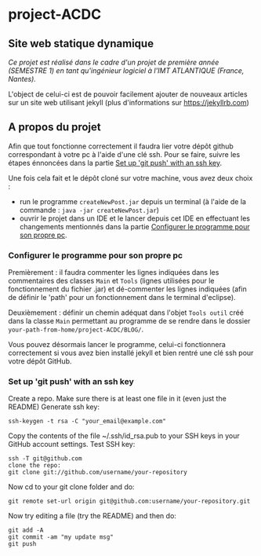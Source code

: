# project-ACDC

## Site web statique dynamique ##

*Ce projet est réalisé dans le cadre d'un projet de première année (SEMESTRE 1) en tant qu'ingénieur logiciel à l'IMT ATLANTIQUE (France, Nantes).*

L'object de celui-ci est de pouvoir facilement ajouter de nouveaux articles sur un site web utilisant jekyll (plus d'informations sur https://jekyllrb.com) 

## A propos du projet ##
Afin que tout fonctionne correctement il faudra lier votre dépôt github correspondant à votre pc à l'aide d'une clé ssh. Pour se faire, suivre les étapes énnoncées dans la partie [Set up 'git push' with an ssh key](#ssh-key).

Une fois cela fait et le dépôt cloné sur votre machine, vous avez deux choix : 
- run le programme `createNewPost.jar` depuis un terminal (à l'aide de la commande : `java -jar createNewPost.jar`)
- ouvrir le projet dans un IDE et le lancer depuis cet IDE en effectuant les changements mentionnés dans la partie [Configurer le programme pour son propre pc](#configure-your-project).

### Configurer le programme pour son propre pc ###
Premièrement : il faudra commenter les lignes indiquées dans les commentaires des classes `Main` et `Tools` (lignes utilisées pour le fonctionnement du fichier .jar) et dé-commenter les lignes indiquées (afin de définir le 'path' pour un fonctionnement dans le terminal d'eclipse).

Deuxièmement : définir un chemin adéquat dans l'objet `Tools outil` créé dans la classe `Main` permettant au programme de se rendre dans le dossier `your-path-from-home/project-ACDC/BLOG/`.

Vous pouvez désormais lancer le programme, celui-ci fonctionnera correctement si vous avez bien installé jekyll et bien rentré une clé ssh pour votre dépôt GitHub.

### Set up 'git push' with an ssh key ###
Create a repo.
Make sure there is at least one file in it (even just the README)
Generate ssh key:
```
ssh-keygen -t rsa -C "your_email@example.com"
```
Copy the contents of the file ~/.ssh/id_rsa.pub to your SSH keys in your GitHub account settings.
Test SSH key:
```
ssh -T git@github.com
clone the repo:
git clone git://github.com/username/your-repository
```
Now cd to your git clone folder and do:
```
git remote set-url origin git@github.com:username/your-repository.git
```
Now try editing a file (try the README) and then do:

```
git add -A
git commit -am "my update msg"
git push
```
